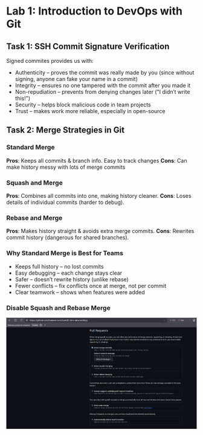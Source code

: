 # Lab 1:  Introduction to DevOps with Git

## Task 1: SSH Commit Signature Verification

Signed commites provides us with:
- Authenticity – proves the commit was really made by you (since without signing, anyone can fake your name in a commit)
- Integrity – ensures no one tampered with the commit after you made it
- Non-repudiation – prevents from denying changes later ("I didn’t write this!")
- Security – helps block malicious code in team projects
- Trust – makes work more reliable, especially in open-source

## Task 2: Merge Strategies in Git

### Standard Merge
**Pros**: Keeps all commits & branch info. Easy to track changes
**Cons**: Can make history messy with lots of merge commits

### Squash and Merge
**Pros**: Combines all commits into one, making history cleaner.
**Cons**: Loses details of individual commits (harder to debug).

### Rebase and Merge
**Pros**: Makes history straight & avoids extra merge commits.
**Cons**: Rewrites commit history (dangerous for shared branches).

### Why Standard Merge is Best for Teams
- Keeps full history – no lost commits
- Easy debugging – each change stays clear
- Safer – doesn’t rewrite history (unlike rebase)
- Fewer conflicts – fix conflicts once at merge, not per commit
- Clear teamwork – shows when features were added

### Disable Squash and Rebase Merge
![alt text](image.png)